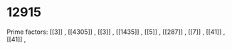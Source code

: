 # 12915

Prime factors: [[3]] , [[4305]] , [[3]] , [[1435]] , [[5]] , [[287]] , [[7]] , [[41]] , [[41]] , 